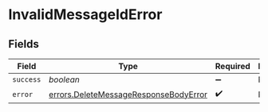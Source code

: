 # InvalidMessageIdError


## Fields

| Field                                                                                          | Type                                                                                           | Required                                                                                       | Description                                                                                    |
| ---------------------------------------------------------------------------------------------- | ---------------------------------------------------------------------------------------------- | ---------------------------------------------------------------------------------------------- | ---------------------------------------------------------------------------------------------- |
| `success`                                                                                      | *boolean*                                                                                      | :heavy_minus_sign:                                                                             | N/A                                                                                            |
| `error`                                                                                        | [errors.DeleteMessageResponseBodyError](../../models/errors/deletemessageresponsebodyerror.md) | :heavy_check_mark:                                                                             | N/A                                                                                            |